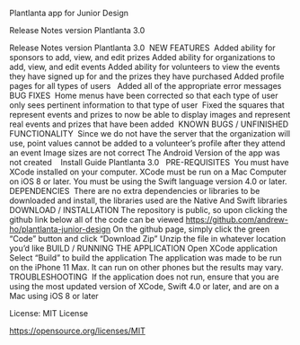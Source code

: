 Plantlanta app for Junior Design

Release Notes version Plantlanta 3.0

Release‌ ‌Notes‌ ‌version‌ ‌Plantlanta‌ ‌3.0‌ ‌
NEW‌ ‌FEATURES‌ ‌
Added‌ ‌ability‌ ‌for‌ ‌sponsors‌ ‌to‌ ‌add, view‌, and edit prizes
Added ability for organizations to add, view, and edit events
Added‌ ‌ability‌ ‌for‌ ‌volunteers‌ ‌to‌ ‌view‌ ‌the‌ ‌events‌ ‌they‌ ‌have‌ ‌signed‌ ‌up‌ ‌for‌ ‌and‌ ‌the‌ ‌prizes‌ ‌they‌ ‌have‌ ‌purchased
Added‌ ‌profile‌ ‌pages‌ ‌for‌ ‌all‌ ‌types‌ ‌of‌ ‌users‌ ‌ ‌
Added all of the appropriate error messages
BUG‌ ‌FIXES‌ ‌
Home‌ ‌menus‌ ‌have‌ ‌been‌ ‌corrected‌ ‌so‌ ‌that‌ ‌each‌ ‌type‌ ‌of‌ ‌user‌ ‌only‌ ‌sees‌ ‌pertinent‌ ‌information‌ ‌to‌ ‌that‌ ‌type‌ ‌of‌ ‌user‌ ‌
Fixed‌ ‌the‌ ‌squares‌ ‌that‌ ‌represent‌ ‌events‌ ‌and‌ ‌prizes‌ ‌to‌ ‌now‌ ‌be‌ ‌able‌ ‌to‌ ‌display‌ ‌images‌ and represent real events and prizes that have been added ‌
KNOWN‌ ‌BUGS‌ ‌/‌ ‌UNFINISHED‌ ‌FUNCTIONALITY‌ ‌
Since we do not have the server that the organization will use, point values cannot be added to a volunteer’s profile after they attend an event
Image sizes are not correct
The‌ ‌Android‌ ‌Version‌ ‌of‌ ‌the‌ ‌app‌ ‌was‌ ‌not‌ ‌created‌ ‌
 ‌ ‌
Install‌ ‌Guide‌‌ ‌Plantlanta‌ ‌3.0‌ ‌ ‌
PRE-REQUISITES‌ ‌
You‌ ‌must‌ ‌have‌ ‌XCode‌ ‌installed‌ ‌on‌ ‌your‌ ‌computer.‌  ‌XCode‌ ‌must‌ ‌be‌ ‌run‌ ‌on‌ ‌a‌ ‌Mac‌ ‌Computer on iOS 8 or later.‌  ‌You‌ ‌must‌ ‌be‌ ‌using‌ ‌the‌ ‌Swift‌ ‌language‌ ‌version‌ ‌4.0‌ ‌or‌ ‌later.‌ ‌
DEPENDENCIES‌ ‌
There are no extra dependencies or libraries to be downloaded and install, the libraries used are the ‌Native‌ ‌And‌ ‌Swift‌ ‌libraries‌ ‌
DOWNLOAD‌ ‌/ INSTALLATION
The repository is public, so upon clicking the github link below all of the code can be viewed
https://github.com/andrew-ho/plantlanta-junior-design‌ ‌
On the github page, simply click the green “Code” button and click “Download Zip”
Unzip the file in whatever location you’d like
BUILD‌ ‌/ RUNNING THE APPLICATION
Open XCode application
Select “Build” to build the application
The application was made to be run on the iPhone 11 Max.  It can run on other phones but the results may vary.
TROUBLESHOOTING‌ ‌
‌If the application does not run, ensure that you are using the most updated version of XCode, Swift 4.0 or later, and are on a Mac using iOS 8 or later
 ‌
 ‌
 ‌
 ‌
 ‌







License: MIT License

https://opensource.org/licenses/MIT
